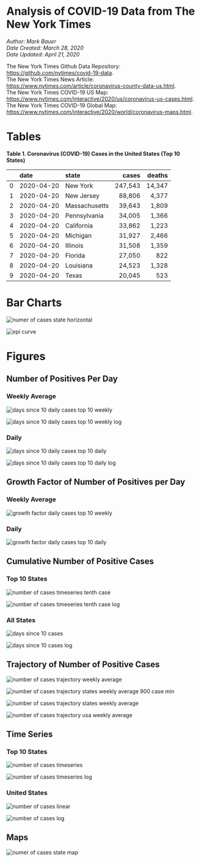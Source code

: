# Analysis of COVID-19 Data from The New York Times

*Author: Mark Bauer*  
*Date Created: March 28, 2020*  
*Date Updated: April 21, 2020*

The New York Times Github Data Repository: https://github.com/nytimes/covid-19-data.   
The New York Times News Article: https://www.nytimes.com/article/coronavirus-county-data-us.html.  
The New York Times COVID-19 US Map: https://www.nytimes.com/interactive/2020/us/coronavirus-us-cases.html.   
The New York Times COVID-19 Global Map: https://www.nytimes.com/interactive/2020/world/coronavirus-maps.html.  


 

# Tables

**Table 1. Coronavirus (COVID-19) Cases in the United States (Top 10 States)**

|    | date       | state         | cases   | deaths   |
|---:|:-----------|:--------------|--------:|---------:|
|  0 | 2020-04-20 | New York      | 247,543 | 14,347   |
|  1 | 2020-04-20 | New Jersey    | 88,806  | 4,377    |
|  2 | 2020-04-20 | Massachusetts | 39,643  | 1,809    |
|  3 | 2020-04-20 | Pennsylvania  | 34,005  | 1,366    |
|  4 | 2020-04-20 | California    | 33,862  | 1,223    |
|  5 | 2020-04-20 | Michigan      | 31,927  | 2,466    |
|  6 | 2020-04-20 | Illinois      | 31,508  | 1,359    |
|  7 | 2020-04-20 | Florida       | 27,050  | 822      |
|  8 | 2020-04-20 | Louisiana     | 24,523  | 1,328    |
|  9 | 2020-04-20 | Texas         | 20,045  | 523      |

# Bar Charts

![numer of cases state horizontal](figures/nyt-covid-19-data-barh.png) 

![epi curve](figures/epi_curve.png)   

# Figures

##  Number of Positives Per Day

### Weekly Average

![days since 10 daily cases top 10 weekly](figures/10-cases-timeseries-by-state-top-10-weekly.png)

![days since 10 daily cases top 10 weekly log](figures/10-cases-timeseries-by-state-top-10-weekly-log.png) 

### Daily

![days since 10 daily cases top 10 daily](figures/10-cases-timeseries-by-state-top-10-daily.png)

![days since 10 daily cases top 10 daily log](figures/10-cases-timeseries-by-state-top-10-daily-log.png)


##  Growth Factor of Number of Positives per Day

### Weekly Average

![growth factor daily cases top 10 weekly](figures/growth-factor-top-10-weekly.png)

### Daily 

![growth factor daily cases top 10 daily](figures/growth-factor-top-10-daily.png)


## Cumulative Number of Positive Cases  

### Top 10 States
![number of cases timeseries tenth case](figures/nyt-covid-19-state-timeseries-tenth-case.png)

![number of cases timeseries tenth case log](figures/nyt-covid-19-state-timeseries-tenth-case-log.png)  

### All States
![days since 10 cases](figures/10-cases-timeseries-by-state.png)

![days since 10 cases log](figures/10-cases-timeseries-by-state-log.png)


## Trajectory of Number of Positive Cases

![number of cases trajectory weekly average](figures/nyt-covid-19-state-trajectory-weekly-plot.png)   

![number of cases trajectory states weekly average 900 case min](figures/nyt-covid-19-all-states-trajectory-weekly-plot-labels-xlimit.png)

![number of cases trajectory states weekly average](figures/nyt-covid-19-all-states-trajectory-weekly-plot-labels.png) 

![number of cases trajectory usa weekly average](figures/nyt-covid-19-usa-trajectory-weekly-plot.png)


## Time Series

### Top 10 States
![number of cases timeseries](figures/nyt-covid-19-state-timeseries.png)

![number of cases timeseries log](figures/nyt-covid-19-state-timeseries-log.png)

### United States
![number of cases linear](figures/nyt-covid-19-data-linear.png)

![number of cases log](figures/nyt-covid-19-data-log.png)  


## Maps

![numer of cases state map](figures/nyt-covid-19-data-state-map.png)

